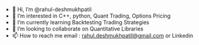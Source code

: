 - 👋 Hi, I’m @rahul-deshmukhpatil
- 👀 I’m interested in C++, python, Quant Trading, Options Pricing
- 🌱 I’m currently learning Backtesting Trading Strategies
- 💞️ I’m looking to collaborate on Quantitative Libraries 
- 📫 How to reach me email : rahul.deshmukhpatil@gmail.com or Linkedin 

<!---
rahul-deshmukhpatil/rahul-deshmukhpatil is a ✨ special ✨ repository because its `README.md` (this file) appears on your GitHub profile.
You can click the Preview link to take a look at your changes.
--->
